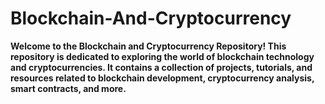 # Blockchain-And-Cryptocurrency
**Welcome to the Blockchain and Cryptocurrency Repository! This repository is dedicated to exploring the world of blockchain technology and cryptocurrencies. 
It contains a collection of projects, tutorials, and resources related to blockchain development, cryptocurrency analysis, smart contracts, and more.**
